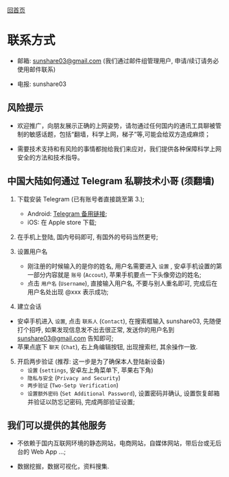 [回首页](../index.md)

# 联系方式

- 邮箱: sunshare03@gmail.com (我们通过邮件组管理用户, 申请/续订请务必使用邮件联系)

- 电报: sunshare03 


## 风险提示

- 欢迎推广，向朋友展示正确的上网姿势，请勿通过任何国内的通讯工具聊被管制的敏感话题，包括“翻墙，科学上网，梯子”等,可能会给双方造成麻烦； 

- 需要技术支持和有风险的事情都抛给我们来应对，我们提供各种保障科学上网安全的方法和技术指导。

## 中国大陆如何通过 Telegram 私聊技术小哥 (须翻墙)

1. 下载安装 Telegram (已有账号者直接跳至第 3.);
    - Android: [Telegram 备用链接](../tools/telegram.apk);
    - iOS: 在 Apple store 下载;
  
2. 在手机上登陆, 国内号码即可, 有国外的号码当然更号;

3.  设置用户名
    - 刚注册的时候输入的是你的姓名, 用户名需要进入 `设置` , 安卓手机设置的第一部分内容就是 `账号` (`Accout`), 苹果手机要点一下头像旁边的姓名;
    - 点击 `用户名` (`Username`), 直接输入用户名, 不要与别人重名即可, 完成后在用户名处出现 @xxx 表示成功;

4. 建立会话
  - 安卓手机进入 `设置`,  点击 `联系人` (`Contact`), 在搜索框输入 sunshare03, 先随便打个招呼, 如果发现信息发不出去很正常, 发送你的用户名到 sunshare03@gmail.com 告知即可;
  - 苹果点底下 `聊天` (`Chat`), 右上角编辑按钮, 出现搜索栏, 其余操作一致.

5. 开启两步验证  (推荐: 这一步是为了确保本人登陆新设备)
    - `设置` (`settings`, 安卓左上角菜单下, 苹果右下角)
    - `隐私与安全` (`Privacy and Security`)
    - `两步验证` (`Two-Setp Verification`)
    - `设置额外密码` (`Set Additional Password`), 设置密码并确认, 设置恢复邮箱并验证以防忘记密码, 完成两部验证设置;

## 我们可以提供的其他服务

- 不依赖于国内互联网环境的静态网站，电商网站，自媒体网站，带后台或无后台的 Web App ...;

- 数据挖掘，数据可视化，资料搜集.
